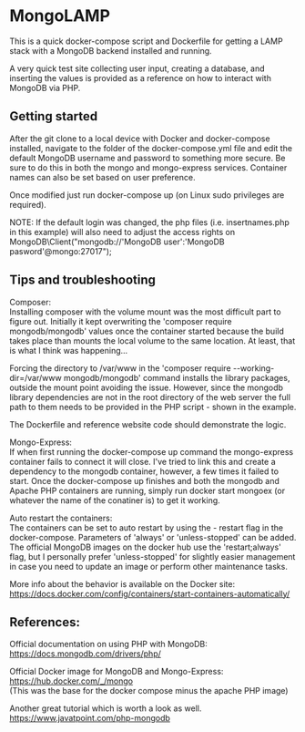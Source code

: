# MongoLAMP

This is a quick docker-compose script and Dockerfile for getting a LAMP stack with a MongoDB backend installed and running. 

A very quick test site collecting user input, creating a database, and inserting the values is provided as a reference on how to interact with MongoDB via PHP.

## Getting started

After the git clone to a local device with Docker and docker-compose installed, navigate to the folder of the docker-compose.yml file and edit the default MongoDB username and password to something more secure. Be sure to do this in both the mongo and mongo-express services. Container names can also be set based on user preference.

Once modified just run docker-compose up (on Linux sudo privileges are required).

NOTE: If the default login was changed, the php files (i.e. insertnames.php in this example) will also need to adjust the access rights on MongoDB\Client("mongodb://'MongoDB user':'MongoDB pasword'@mongo:27017");

## Tips and troubleshooting

Composer:<br>
Installing composer with the volume mount was the most difficult part to figure out. Initially it kept overwriting the 'composer require mongodb/mongodb' values once the container started because the build takes place than mounts the local volume to the same location. At least, that is what I think was happening...

Forcing the directory to /var/www in the 'composer require --working-dir=/var/www mongodb/mongodb' command installs the library packages, outside the mount point avoiding the issue. However, since the mongodb library dependencies are not in the root directory of the web server the full path to them needs to be provided in the PHP script - shown in the example.

The Dockerfile and reference website code should demonstrate the logic.

Mongo-Express:<br>
If when first running the docker-compose up command the mongo-express container fails to connect it will close. I've tried to link this and create a dependency to the mongodb container, however, a few times it failed to start. Once the docker-compose up finishes and both the mongodb and Apache PHP containers are running, simply run docker start mongoex (or whatever the name of the conatiner is) to get it working. 

Auto restart the containers:<br>
The containers can be set to auto restart by using the - restart flag in the docker-compose. Parameters of 'always' or 'unless-stopped' can be added. The official MongoDB images on the docker hub use the 'restart;always' flag, but I personally prefer 'unless-stopped' for slightly easier management in case you need to update an image or perform other maintenance tasks. 

More info about the behavior is available on the Docker site: https://docs.docker.com/config/containers/start-containers-automatically/

## References:

Official documentation on using PHP with MongoDB: <br>
https://docs.mongodb.com/drivers/php/

Official Docker image for MongoDB and Mongo-Express:<br>
https://hub.docker.com/_/mongo<br>
(This was the base for the docker compose minus the apache PHP image)
  
Another great tutorial which is worth a look as well. <br>
https://www.javatpoint.com/php-mongodb
  
  
  
